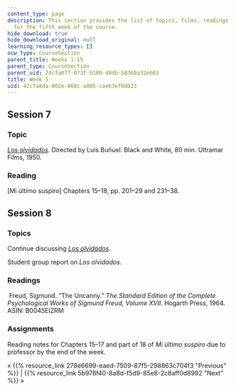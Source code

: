 ```yaml
---
content_type: page
description: This section provides the list of topics, films, readings, and assignments
  for the fifth week of the course.
hide_download: true
hide_download_original: null
learning_resource_types: []
ocw_type: CourseSection
parent_title: Weeks 1-15
parent_type: CourseSection
parent_uid: 7dcfa077-073f-b180-d8db-58360a32eb03
title: Week 5
uid: 42c7a8da-002e-868c-a005-cae63ef0db23
---
```


Session 7
---------

### Topic

[_Los olvidados_](http://www.imdb.com/title/tt0042804/?ref_=nv_sr_1). Directed by Luis Buñuel. Black and White, 80 min. Ultramar Films, 1950.

### Reading

\[Mi último suspiro\] Chapters 15–18, pp. 201–29 and 231–38.

Session 8
---------

### Topics

Continue discussing [_Los olvidados_](http://www.imdb.com/title/tt0042804/?ref_=nv_sr_1).

Student group report on _Los olvidados_.

### Readings

 Freud, Sigmund. “The Uncanny.” _The Standard Edition of the Complete Psychological Works of Sigmund Freud, Volume XVII_. Hogarth Press, 1964. ASIN: B0045EIZRM

### Assignments

Reading notes for Chapters 15–17 and part of 18 of _Mi último suspiro_ due to professor by the end of the week.

« {{% resource_link 278e6699-eaed-7509-87f5-298863c704f3 "Previous" %}} | {{% resource_link 5b978f40-8a8d-f5d9-85e8-2c8aff0d8992 "Next" %}} »